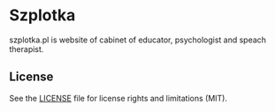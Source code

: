 # Szplotka
szplotka.pl is website of cabinet of educator, psychologist and speach therapist.

## License
See the [LICENSE](LICENSE.md) file for license rights and limitations (MIT).
